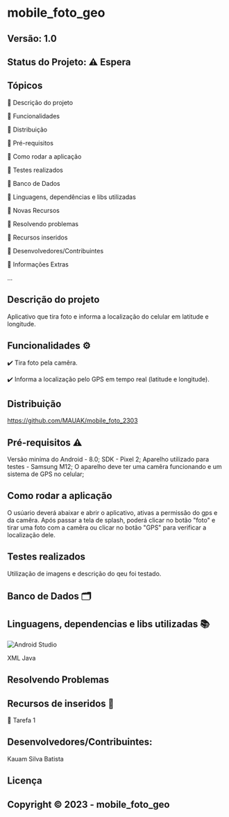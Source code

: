 # mobile_foto_geo
## Versão: 1.0 
## Status do Projeto: ⚠️ Espera 

## Tópicos
🔹 Descrição do projeto 

🔹 Funcionalidades

🔹 Distribuição

🔹 Pré-requisitos

🔹 Como rodar a aplicação

🔹 Testes realizados

🔹 Banco de Dados

🔹 Linguagens, dependências e libs utilizadas

🔹 Novas Recursos

🔹 Resolvendo problemas

🔹 Recursos inseridos 

🔹 Desenvolvedores/Contribuintes

🔹 Informações Extras


...

## Descrição do projeto
Aplicativo que tira foto e informa a localização do celular em latitude e longitude.

## Funcionalidades ⚙️
✔️ Tira foto pela camêra.

✔️ Informa a localização pelo GPS em tempo real (latitude e longitude).

## Distribuição
https://github.com/MAUAK/mobile_foto_2303

## Pré-requisitos ⚠️    
Versão miníma do Android - 8.0; 
SDK - Pixel 2; 
Aparelho utilizado para testes - Samsung M12;
O aparelho deve ter uma camêra funcionando e um sistema de GPS no celular;

## Como rodar a aplicação 
O usúario deverá abaixar e abrir o aplicativo, ativas a permissão do gps e da camêra. Após passar a tela de splash, poderá clicar no botão "foto" e tirar uma foto com a camêra ou clicar no botão "GPS" para verificar a localização dele.

## Testes realizados
Utilização de imagens e descrição do qeu foi testado.

## Banco de Dados 🗂️


## Linguagens, dependencias e libs utilizadas 📚
![Android Studio](https://img.shields.io/badge/Android-3DDC84?style=for-the-badge&logo=android&logoColor=white)

XML
Java

## Resolvendo Problemas 


## Recursos de inseridos 🧰

📝 Tarefa 1


## Desenvolvedores/Contribuintes:
Kauam Silva Batista

## Licença


## Copyright ©️ 2023 - mobile_foto_geo
